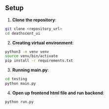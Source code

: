 ## Setup

1. **Clone the repository**:

```bash
git clone <repository_url>
cd deathscent_ui
``` 

2. **Creating virtual environment**:
```bash
python3 -m venv venv
source venv/bin/activate
pip install -r requirements.txt
``` 

3. **Running main.py**:
```bash
cd testing
python main.py
```

4. **Open up frontend html file and run backend**:
```bash
python run.py
```
